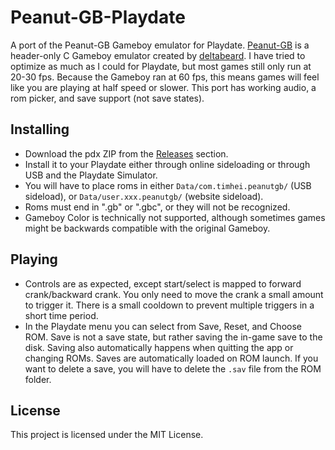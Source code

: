 # Peanut-GB-Playdate
A port of the Peanut-GB Gameboy emulator for Playdate. [Peanut-GB](https://github.com/deltabeard/Peanut-GB) is a header-only C Gameboy emulator created by [deltabeard](https://github.com/deltabeard). I have tried to optimize as much as I could for Playdate, but most games still only run at 20-30 fps. Because the Gameboy ran at 60 fps, this means games will feel like you are playing at half speed or slower. This port has working audio, a rom picker, and save support (not save states).

## Installing
- Download the pdx ZIP from the [Releases](https://github.com/timheigames/Peanut-GB-Playdate/releases) section.
- Install it to your Playdate either through online sideloading or through USB and the Playdate Simulator.
- You will have to place roms in either `Data/com.timhei.peanutgb/` (USB sideload), or `Data/user.xxx.peanutgb/` (website sideload).
- Roms must end in ".gb" or ".gbc", or they will not be recognized.
- Gameboy Color is technically not supported, although sometimes games might be backwards compatible with the original Gameboy.

## Playing
- Controls are as expected, except start/select is mapped to forward crank/backward crank. You only need to move the crank a small amount to trigger it. There is a small cooldown to prevent multiple triggers in a short time period.
- In the Playdate menu you can select from Save, Reset, and Choose ROM. Save is not a save state, but rather saving the in-game save to the disk. Saving also automatically happens when quitting the app or changing ROMs. Saves are automatically loaded on ROM launch. If you want to delete a save, you will have to delete the `.sav` file from the ROM folder.

## License
This project is licensed under the MIT License.
